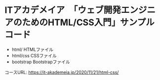 # ITアカデメイア　「ウェブ開発エンジニアのためのHTML/CSS入門」サンプルコード
- html/  HTMLファイル  
- html/css  CSSファイル  
- bootstrap  Bootstrapファイル  
  
コースURL: https://it-akademeia.jp/2020/11/21/html-css/